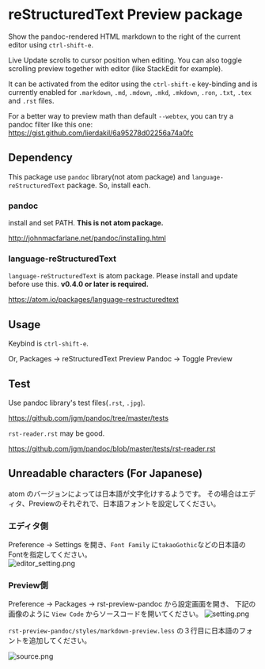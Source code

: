 # reStructuredText Preview package

Show the pandoc-rendered HTML markdown to the right of the current editor using
`ctrl-shift-e`.

Live Update scrolls to cursor position when editing. You can also toggle scrolling preview together with editor (like StackEdit for example).

It can be activated from the editor using the `ctrl-shift-e` key-binding and is
currently enabled for `.markdown`, `.md`, `.mdown`, `.mkd`, `.mkdown`, `.ron`, `.txt`, `.tex` and `.rst` files.

For a better way to preview math than default `--webtex`, you can try a pandoc filter like this one: <https://gist.github.com/lierdakil/6a95278d02256a74a0fc>

## Dependency

This package use `pandoc` library(not atom package) and `language-reStructuredText` package. So, install each.

### pandoc

install and set PATH. **This is not atom package.**

http://johnmacfarlane.net/pandoc/installing.html

### language-reStructuredText

`language-reStructuredText` is atom package. Please install and update before use this. **v0.4.0 or later is required.**

https://atom.io/packages/language-restructuredtext

## Usage

Keybind is `ctrl-shift-e`.

Or, Packages -> reStructuredText Preview Pandoc -> Toggle Preview

## Test

Use pandoc library's test files(`.rst`, `.jpg`).

https://github.com/jgm/pandoc/tree/master/tests

`rst-reader.rst` may be good.

https://github.com/jgm/pandoc/blob/master/tests/rst-reader.rst

## Unreadable characters (For Japanese)
atom のバージョンによっては日本語が文字化けするようです。
その場合はエディタ、Previewのそれぞれで、日本語フォントを設定してください。

### エディタ側
Preference -> Settings を開き、`Font Family` に`takaoGothic`などの日本語のFontを指定してください。  
![editor_setting.png](editor_setting.png)

### Preview側
Preference -> Packages -> rst-preview-pandoc から設定画面を開き、
下記の画像のように `View Code` からソースコードを開いてください。
![setting.png](setting.png)

`rst-preview-pandoc/styles/markdown-preview.less` の３行目に日本語のフォントを追加してください。

![source.png](source.png)
